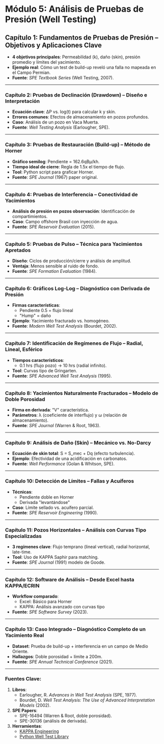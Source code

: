 # **Módulo 5: Análisis de Pruebas de Presión (Well Testing)**

## **Capítulo 1: Fundamentos de Pruebas de Presión – Objetivos y Aplicaciones Clave**  

- **4 objetivos principales**: Permeabilidad (k), daño (skin), presión promedio y límites del yacimiento.  
- **Ejemplo real**: Cómo un test de build-up reveló una falla no mapeada en el Campo Permian.  
- **Fuente**: *SPE Textbook Series* (Well Testing, 2007).  

---

### **Capítulo 2: Pruebas de Declinación (Drawdown) – Diseño e Interpretación**  

- **Ecuación clave**: ΔP vs. log(t) para calcular k y skin.  
- **Errores comunes**: Efectos de almacenamiento en pozos profundos.  
- **Caso**: Análisis de un pozo en Vaca Muerta.  
- **Fuente**: *Well Testing Analysis* (Earlougher, SPE).  

---

### **Capítulo 3: Pruebas de Restauración (Build-up) – Método de Horner**  

- **Gráfico semilog**: Pendiente = 162.6qBμ/kh.  
- **Tiempo ideal de cierre**: Regla de 1.5x el tiempo de flujo.  
- **Tool**: Python script para graficar Horner.  
- **Fuente**: *SPE Journal* (1967) paper original.  

---

### **Capítulo 4: Pruebas de Interferencia – Conectividad de Yacimientos**  

- **Análisis de presión en pozos observación**: Identificación de compartimientos.  
- **Caso**: Campo offshore Brasil con inyección de agua.  
- **Fuente**: *SPE Reservoir Evaluation* (2015).  

---

### **Capítulo 5: Pruebas de Pulso – Técnica para Yacimientos Apretados**  

- **Diseño**: Ciclos de producción/cierre y análisis de amplitud.  
- **Ventaja**: Menos sensible al ruido de fondo.  
- **Fuente**: *SPE Formation Evaluation* (1984).  

---

### **Capítulo 6: Gráficos Log-Log – Diagnóstico con Derivada de Presión**  

- **Firmas características**:  
  - Pendiente 0.5 = flujo lineal  
  - "Hump" = daño  
- **Ejemplo**: Yacimiento fracturado vs. homogéneo.  
- **Fuente**: *Modern Well Test Analysis* (Bourdet, 2002).  

---

### **Capítulo 7: Identificación de Regímenes de Flujo – Radial, Lineal, Esférico**  

- **Tiempos característicos**:  
  - 0.1 hrs (flujo pozo) → 10 hrs (radial infinito).  
- **Tool**: Curvas tipo de Gringarten.  
- **Fuente**: *SPE Advanced Well Test Analysis* (1995).  

---

### **Capítulo 8: Yacimientos Naturalmente Fracturados – Modelo de Doble Porosidad**  

- **Firma en derivada**: "V" característica.  
- **Parámetros**: λ (coeficiente de interflujo) y ω (relación de almacenamiento).  
- **Fuente**: *SPE Journal* (Warren & Root, 1963).  

---

### **Capítulo 9: Análisis de Daño (Skin) – Mecánico vs. No-Darcy**  

- **Ecuación de skin total**: S = S_mec + Dq (efecto turbulencia).  
- **Ejemplo**: Efectividad de una acidificación en carbonatos.  
- **Fuente**: *Well Performance* (Golan & Whitson, SPE).  

---

### **Capítulo 10: Detección de Límites – Fallas y Acuíferos**  

- **Técnicas**:  
  - Pendiente doble en Horner  
  - Derivada "levantándose"  
- **Caso**: Límite sellado vs. acuífero parcial.  
- **Fuente**: *SPE Reservoir Engineering* (1990).  

---

### **Capítulo 11: Pozos Horizontales – Análisis con Curvas Tipo Especializadas**  

- **3 regímenes clave**: Flujo temprano (lineal vertical), radial horizontal, late-time.  
- **Tool**: Uso de KAPPA Saphir para matching.  
- **Fuente**: *SPE Journal* (1991) modelo de Goode.  

---

### **Capítulo 12: Software de Análisis – Desde Excel hasta KAPPA/ECRIN**  

- **Workflow comparado**:  
  - Excel: Básico para Horner  
  - KAPPA: Análisis avanzado con curvas tipo  
- **Fuente**: *SPE Software Survey* (2023).  

---

### **Capítulo 13: Caso Integrado – Diagnóstico Completo de un Yacimiento Real**  

- **Dataset**: Prueba de build-up + interferencia en un campo de Medio Oriente.  
- **Hallazgos**: Doble porosidad + límite a 200m.  
- **Fuente**: *SPE Annual Technical Conference* (2021).  

---

### **Fuentes Clave:**  

1. **Libros**:  
   - Earlougher, R. *Advances in Well Test Analysis* (SPE, 1977).  
   - Bourdet, D. *Well Test Analysis: The Use of Advanced Interpretation Models* (2002).  
2. **SPE Papers**:  
   - SPE-16494 (Warren & Root, doble porosidad).  
   - SPE-30136 (análisis de derivada).  
3. **Herramientas**:  
   - [KAPPA Engineering](https://www.kappaeng.com)  
   - [Python Well Test Library](https://github.com/fracturedreservoir/pywelltest)  
